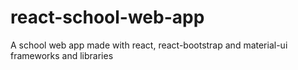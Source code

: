 # react-school-web-app
A school web app made with react, react-bootstrap and material-ui frameworks and libraries
